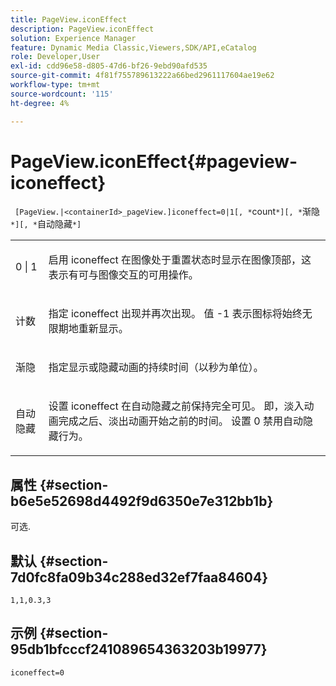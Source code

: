 ```yaml
---
title: PageView.iconEffect
description: PageView.iconEffect
solution: Experience Manager
feature: Dynamic Media Classic,Viewers,SDK/API,eCatalog
role: Developer,User
exl-id: cdd96e58-d805-47d6-bf26-9ebd90afd535
source-git-commit: 4f81f755789613222a66bed2961117604ae19e62
workflow-type: tm+mt
source-wordcount: '115'
ht-degree: 4%

---
```


# PageView.iconEffect{#pageview-iconeffect}

` [PageView.|<containerId>_pageView.]iconeffect=0|1[, *`count`*][, *`渐隐`*][, *`自动隐藏`*]`

<table id="table_DD66FFC263A34220876DD204BFE62D49"> 
 <tbody> 
  <tr> 
   <td colname="col1"> <p> <span class="codeph"> 0 | 1</span> </p> </td> 
   <td colname="col2"> <p> 启用 <span class="codeph"> iconeffect</span> 在图像处于重置状态时显示在图像顶部，这表示有可与图像交互的可用操作。 </p> </td> 
  </tr> 
  <tr> 
   <td colname="col1"> <p> <span class="codeph"><span class="varname"> 计数</span></span> </p> </td> 
   <td colname="col2"> <p> 指定 <span class="codeph"> iconeffect</span> 出现并再次出现。 值 <span class="codeph"> -1</span> 表示图标将始终无限期地重新显示。 </p> </td> 
  </tr> 
  <tr> 
   <td colname="col1"> <p><span class="codeph"><span class="varname"> 渐隐</span></span> </p> </td> 
   <td colname="col2"> <p>指定显示或隐藏动画的持续时间（以秒为单位）。 </p> </td> 
  </tr> 
  <tr> 
   <td colname="col1"> <p><span class="codeph"><span class="varname"> 自动隐藏</span></span> </p> </td> 
   <td colname="col2"> <p>设置 <span class="codeph"> iconeffect</span> 在自动隐藏之前保持完全可见。 即，淡入动画完成之后、淡出动画开始之前的时间。 设置 <span class="codeph"> 0</span> 禁用自动隐藏行为。 </p> </td> 
  </tr> 
 </tbody> 
</table>

## 属性 {#section-b6e5e52698d4492f9d6350e7e312bb1b}

可选.

## 默认 {#section-7d0fc8fa09b34c288ed32ef7faa84604}

`1,1,0.3,3`

## 示例 {#section-95db1bfcccf241089654363203b19977}

`iconeffect=0`
